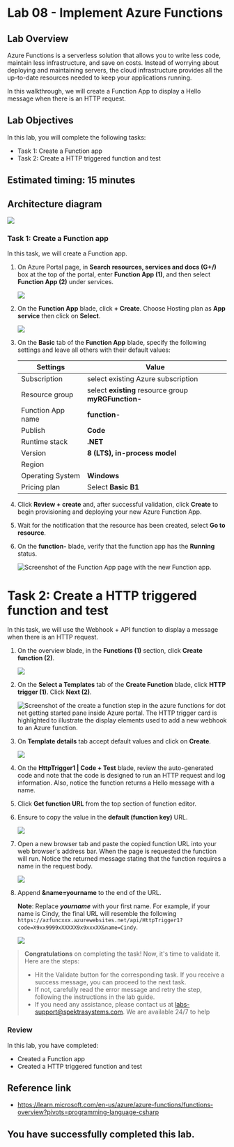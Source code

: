 # Lab 08 - Implement Azure Functions

## Lab Overview

Azure Functions is a serverless solution that allows you to write less code, maintain less infrastructure, and save on costs. Instead of worrying about deploying and maintaining servers, the cloud infrastructure provides all the up-to-date resources needed to keep your applications running.

In this walkthrough, we will create a Function App to display a Hello message when there is an HTTP request.

## Lab Objectives

In this lab, you will complete the following tasks:

+ Task 1: Create a Function app
+ Task 2: Create a HTTP triggered function and test

## Estimated timing: 15 minutes

## Architecture diagram

![](../images/az900lab08.PNG) 

### Task 1: Create a Function app

In this task, we will create a Function app.

1. On Azure Portal page, in **Search resources, services and docs (G+/)** box at the top of the portal, enter **Function App (1)**, and then select **Function App (2)** under services.

    ![](../images/lab8-image1.png)
      
1. On the **Function App** blade, click **+ Create**. Choose Hosting plan as **App service** then click on **Select**.

   ![](../images/8-1.png)

1. On the **Basic** tab of the **Function App** blade, specify the following settings and leave all others with their default values: 

    | Settings | Value |
    | -- | --|
    | Subscription | select existing Azure subscription |
    | Resource group | select **existing** resource group **myRGFunction-<inject key="DeploymentID" enableCopy="false"/>** |
    | Function App name | **function-<inject key="DeploymentID" enableCopy="false"/>**|
    | Publish | **Code**|
    | Runtime stack | **.NET** |
    | Version | **8 (LTS), in-process model** |
    | Region | **<inject key="Region" enableCopy="false"/>**|
    | Operating System  | **Windows**|
    | Pricing plan | Select **Basic B1** | 
        
1. Click **Review + create** and, after successful validation, click **Create** to begin provisioning and deploying your new Azure Function App.

1. Wait for the notification that the resource has been created, select **Go to resource**.

1. On the **function-<inject key="DeploymentID" enableCopy="false"/>** blade, verify that the function app has the **Running** status.  

    ![Screenshot of the Function App page with the new Function app.](../images/functionapp.png)

# Task 2: Create a HTTP triggered function and test

In this task, we will use the Webhook + API function to display a message when there is an HTTP request. 

1. On the overview blade, in the **Functions (1)** section, click **Create function (2)**.

    ![](../images/creatfunc.png)

1. On the **Select a Templates** tab of the **Create Function** blade, click **HTTP trigger (1)**. Click **Next (2)**.  

    ![Screenshot of the create a function step in the azure functions for dot net getting started pane inside Azure portal. The HTTP trigger card is highlighted to illustrate the display elements used to add a new webhook to an Azure function.](../images/fun4.png)

1. On **Template details** tab accept default values and click on **Create**.

   ![](../images/fun5.png)

1. On the **HttpTrigger1 \| Code + Test** blade, review the auto-generated code and note that the code is designed to run an HTTP request and log information. Also, notice the function returns a Hello message with a name. 

1. Click **Get function URL** from the top section of function editor. 

1. Ensure to copy the value in the **default (function key)** URL. 

   ![](../images/fun1.png)
   
1. Open a new browser tab and paste the copied function URL into your web browser's address bar. When the page is requested the function will run. Notice the returned message stating that the function requires a name in the request body.

    ![](../images/fun2.png)
   
1. Append **&name=yourname** to the end of the URL.

    **Note**: Replace ***yourname*** with your first name. For example, if your name is Cindy, the final URL will resemble the following `https://azfuncxxx.azurewebsites.net/api/HttpTrigger1?code=X9xx9999xXXXXX9x9xxxXX&name=Cindy`.

     ![](../images/fun6.png)
   
<validation step="aa3ef50a-af7a-4070-b8a1-75c0a741eb60" />

> **Congratulations** on completing the task! Now, it's time to validate it. Here are the steps:
> - Hit the Validate button for the corresponding task. If you receive a success message, you can proceed to the next task. 
> - If not, carefully read the error message and retry the step, following the instructions in the lab guide.
> - If you need any assistance, please contact us at labs-support@spektrasystems.com. We are available 24/7 to help

### Review
In this lab, you have completed:
- Created a Function app
- Created a HTTP triggered function and test

## Reference link

- https://learn.microsoft.com/en-us/azure/azure-functions/functions-overview?pivots=programming-language-csharp
  
## You have successfully completed this lab.
